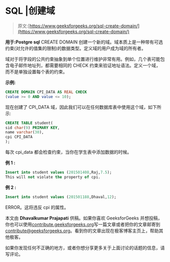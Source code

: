 # SQL |创建域

> 原文:[https://www.geeksforgeeks.org/sql-create-domain/](https://www.geeksforgeeks.org/sql-create-domain/)

**用于:Postgre sql**
CREATE DOMAIN 创建一个新的域。域本质上是一种带有可选约束(对允许的值集的限制)的数据类型。定义域的用户成为域的所有者。

域对于将字段的公共约束抽象到单个位置进行维护非常有用。例如，几个表可能包含电子邮件地址列，都需要相同的 CHECK 约束来验证地址语法。定义一个域，而不是单独设置每个表的约束。

**示例:**

```sql
CREATE DOMAIN CPI_DATA AS REAL CHECK
(value >= 0 AND value <= 10);

```

现在创建了 CPI_DATA 域，因此我们可以在任何数据库表中使用这个域，如下所示:

```sql
CREATE TABLE student(
sid char(9) PRIMARY KEY,
name varchar(30),
cpi CPI_DATA
);

```

每次 cpi_data 都会检查约束，当你在学生表中添加数据的时候。

**例 1 :**

```sql
Insert into student values (201501408,Raj,7.5); 
This will not violate the property of cpi. 

```

**例 2 :**

```sql
Insert into student values (201501188,Dhaval,12); 
```

ERROR。这将违反 cpi 的属性。

本文由 **Dhavalkumar Prajapati** 供稿。如果你喜欢 GeeksforGeeks 并想投稿，你也可以使用[contribute.geeksforgeeks.org](http://www.contribute.geeksforgeeks.org)写一篇文章或者把你的文章邮寄到 contribute@geeksforgeeks.org。看到你的文章出现在极客博客主页上，帮助其他极客。

如果你发现任何不正确的地方，或者你想分享更多关于上面讨论的话题的信息，请写评论。
